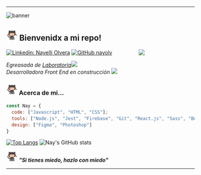 
---
![banner](https://i.ibb.co/x31P1Cn/NAYELLI.gif)
<h2><img src="https://raw.githubusercontent.com/iCharlesZ/FigureBed/master/img/octocat.gif" width="30"> Bienvenidx a mi repo!</h2>
<img align='right' src="https://i.ibb.co/n8WJb5G/mona-loading-dark.gif" width="150">

[![Linkedin: Nayelli Olvera](https://img.shields.io/badge/-NayelliOlvera-black?style=flat-square&logo=Linkedin&logoColor=white&link=https://www.linkedin.com/in/nayelli-guadalupe-olvera-d)](https://www.linkedin.com/in/nayelli-guadalupe-olvera-d)
[![GitHub nayolv](https://img.shields.io/github/followers/nayolv?label=follow&style=social)](https://github.com/nayolv)

<p><em>Egreasada de <a href="https://www.laboratoria.la/">Laboratoria</a><img src="https://media3.giphy.com/media/aU6ZQwuvrF8nyggIM8/giphy.gif?cid=790b761159fa05a2ea408ff0ec19405d320b827493b9af5f&rid=giphy.gif&ct=s" width="30"></br>Desarrolladora Front End en construcción
<img src="https://media3.giphy.com/media/aU6ZQwuvrF8nyggIM8/giphy.gif?cid=790b761159fa05a2ea408ff0ec19405d320b827493b9af5f&rid=giphy.gif&ct=s" width="30"></em></p>

### <img src="https://raw.githubusercontent.com/iCharlesZ/FigureBed/master/img/octocat.gif" width="30"> Acerca de mi...

```javascript
const Nay = {
  code: ["Javascript", "HTML", "CSS"];
  tools: ["Node.js", "Jest", "Firebase", "Git", "React.js", "Sass", "Bootstrap", "MUI","JSON", "Postman", "Firebase", "Wordpress", "Odoo"]
  design: ["Figma", "Photoshop"]
}
```
[![Top Langs](https://github-readme-stats.vercel.app/api/top-langs/?username=nayolv&layout=compact&theme=tokyonight)](https://github.com/nayolv/github-readme-stats)
![Nay's GitHub stats](https://github-readme-stats.vercel.app/api?username=nayolv&show_icons=true&theme=tokyonight)

<img src="https://raw.githubusercontent.com/iCharlesZ/FigureBed/master/img/octocat.gif" width="30"> <em><b>"Si tienes miedo, hazlo con miedo" <b></em>

---
